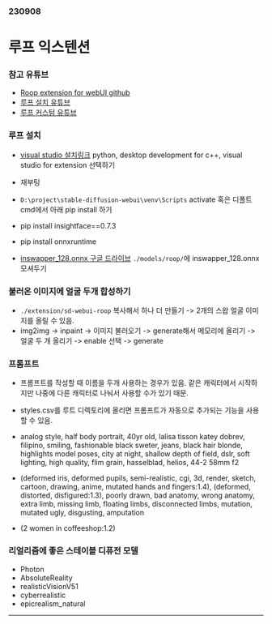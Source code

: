 ### 230908

# 루프 익스텐션

### 참고 유튜브

- [Roop extension for webUI github](https://github.com/s0md3v/sd-webui-roop)
- [루프 설치 유튜브](https://www.youtube.com/watch?v=WQsUeyzq-VA&t=82s)
- [루프 커스텀 유튜브](https://www.youtube.com/watch?v=bjGM_fwg9_c)

### 루프 설치

- [visual studio 설치링크](https://visualstudio.microsoft.com/downloads/) python, desktop development for c++, visual studio for extension 선택하기
- 재부팅
- `D:\project\stable-diffusion-webui\venv\Scripts` activate 혹은 디폴트 cmd에서 아래 pip install 하기
- pip install insightface==0.7.3
- pip install onnxruntime

- [inswapper_128.onnx 구글 드라이브](https://drive.google.com/file/d/1krOLgjW2tAPaqV-Bw4YALz0xT5zlb5HF/view) `./models/roop/`에 inswapper_128.onnx 모셔두기


### 불러온 이미지에 얼굴 두개 합성하기

- `./extension/sd-webui-roop` 복사해서 하나 더 만들기 -> 2개의 스왑 얼굴 이미지를 올릴 수 있음.
- img2img -> inpaint -> 이미지 불러오기 -> generate해서 메모리에 올리기 -> 얼굴 두 개 올리기 -> enable 선택 -> generate 

### 프롬프트 

- 프롬프트를 작성할 때 이름을 두개 사용하는 경우가 있음. 같은 캐릭터에서 시작하지만 나중에 다른 캐릭터로 나눠서 사용할 수가 있기 때문.

- styles.csv를 루트 디렉토리에 올리면 프롬프트가 자동으로 추가되는 기능을 사용할 수 있음.

- analog style, half body portrait, 40yr old, lalisa tisson katey dobrev, filipino, smiling, fashionable black sweter, jeans, black hair blonde, highlights model poses, city at night, shallow depth of field, dslr, soft lighting, high quality, flim 
grain, hasselblad, helios, 44-2 58mm f2

- (deformed iris, deformed pupils, semi-realistic, cgi, 3d, render, sketch, cartoon, drawing, anime, mutated hands and fingers:1.4), (deformed, distorted, disfigured:1.3), poorly drawn, bad anatomy, wrong anatomy, extra limb, missing limb, floating limbs, disconnected limbs, mutation, mutated ugly, disgusting, amputation

- (2 women in coffeeshop:1.2)

### 리얼리즘에 좋은 스테이블 디퓨전 모델

- Photon
- AbsoluteReality
- realisticVisionV51
- cyberrealistic
- epicrealism_natural

---